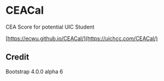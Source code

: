 # CEACal
CEA Score for potential UIC Student

[https://ecwu.github.io/CEACal/](https://uichcc.com/CEACal/)


## Credit
Bootstrap 4.0.0 alpha 6
